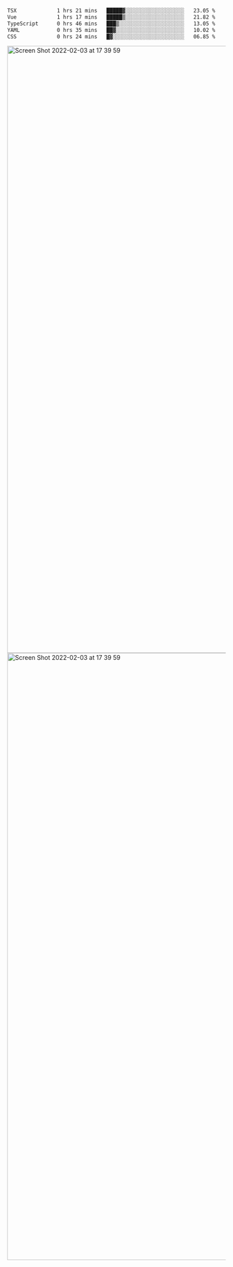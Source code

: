 <!--START_SECTION:waka-->

```txt
TSX             1 hrs 21 mins   █████▓░░░░░░░░░░░░░░░░░░░   23.05 %
Vue             1 hrs 17 mins   █████▒░░░░░░░░░░░░░░░░░░░   21.82 %
TypeScript      0 hrs 46 mins   ███▒░░░░░░░░░░░░░░░░░░░░░   13.05 %
YAML            0 hrs 35 mins   ██▓░░░░░░░░░░░░░░░░░░░░░░   10.02 %
CSS             0 hrs 24 mins   █▓░░░░░░░░░░░░░░░░░░░░░░░   06.85 %
```

<!--END_SECTION:waka-->

<img width="1400" alt="Screen Shot 2022-02-03 at 17 39 59" src="https://user-images.githubusercontent.com/45716542/152387304-f2b60485-53a6-4f4b-a818-5cefb1b0c0ae.png">
<img width="1400" alt="Screen Shot 2022-02-03 at 17 39 59" src="https://user-images.githubusercontent.com/45716542/152387273-ea5cdf21-2a45-44da-8bef-00c1763b1d42.png">

